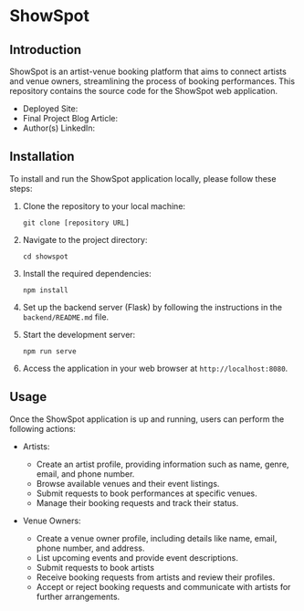 # ShowSpot

## Introduction
ShowSpot is an artist-venue booking platform that aims to connect artists and venue owners, streamlining the process of booking performances. This repository contains the source code for the ShowSpot web application.

- Deployed Site: 
- Final Project Blog Article: 
- Author(s) LinkedIn:
  

## Installation
To install and run the ShowSpot application locally, please follow these steps:

1. Clone the repository to your local machine:
   ```
   git clone [repository URL]
   ```

2. Navigate to the project directory:
   ```
   cd showspot
   ```

3. Install the required dependencies:
   ```
   npm install
   ```

4. Set up the backend server (Flask) by following the instructions in the `backend/README.md` file.

5. Start the development server:
   ```
   npm run serve
   ```

6. Access the application in your web browser at `http://localhost:8080`.

## Usage
Once the ShowSpot application is up and running, users can perform the following actions:

- Artists:
  - Create an artist profile, providing information such as name, genre, email, and phone number.
  - Browse available venues and their event listings.
  - Submit requests to book performances at specific venues.
  - Manage their booking requests and track their status.

- Venue Owners:
  - Create a venue owner profile, including details like name, email, phone number, and address.
  - List upcoming events and provide event descriptions.
  - Submit requests to book artists
  - Receive booking requests from artists and review their profiles.
  - Accept or reject booking requests and communicate with artists for further arrangements.

